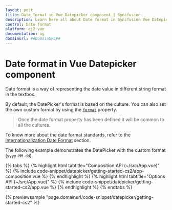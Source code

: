 ```yaml
---
layout: post
title: Date format in Vue Datepicker component | Syncfusion
description: Learn here all about Date format in Syncfusion Vue Datepicker component of Syncfusion Essential JS 2 and more.
control: Date format 
platform: ej2-vue
documentation: ug
domainurl: ##DomainURL##
---
```


# Date format in Vue Datepicker component

Date format is a way of representing the date value in different string format in the textbox.

By default, the DatePicker's format is based on the culture. You can also set the own custom format by using the [`format`](https://ej2.syncfusion.com/vue/documentation/api/datepicker/#format) property.

> Once the date format property has been defined it will be common to all the cultures.

To know more about the date format standards, refer to the [Internationalization Date Format](https://ej2.syncfusion.com/documentation/common/internationalization) section.

The following example demonstrates the DatePicker with the custom format (`yyyy-MM-dd`).

{% tabs %}
{% highlight html tabtitle="Composition API (~/src/App.vue)" %}
{% include code-snippet/datepicker/getting-started-cs2/app-composition.vue %}
{% endhighlight %}
{% highlight html tabtitle="Options API (~/src/App.vue)" %}
{% include code-snippet/datepicker/getting-started-cs2/app.vue %}
{% endhighlight %}
{% endtabs %}
        
{% previewsample "page.domainurl/code-snippet/datepicker/getting-started-cs2" %}